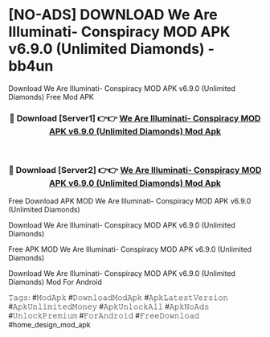 # [NO-ADS] DOWNLOAD We Are Illuminati- Conspiracy MOD APK v6.9.0 (Unlimited Diamonds) - bb4un
Download We Are Illuminati- Conspiracy MOD APK v6.9.0 (Unlimited Diamonds) Free Mod APK

<div align="center">
<h3>🔴 Download [Server1] 👉👉 <a href="https://apk-comot.site?title=We_Are_Illuminati-_Conspiracy_MOD_APK_v6.9.0_(Unlimited_Diamonds)">We Are Illuminati- Conspiracy MOD APK v6.9.0 (Unlimited Diamonds) Mod Apk</a></h3><br>

<h3>🔴 Download [Server2] 👉👉 <a href="https://apk-comot.site?title=We_Are_Illuminati-_Conspiracy_MOD_APK_v6.9.0_(Unlimited_Diamonds)">We Are Illuminati- Conspiracy MOD APK v6.9.0 (Unlimited Diamonds) Mod Apk</a></h3>
</div>


Free Download APK MOD We Are Illuminati- Conspiracy MOD APK v6.9.0 (Unlimited Diamonds)

Download We Are Illuminati- Conspiracy MOD APK v6.9.0 (Unlimited Diamonds) 

Free APK MOD We Are Illuminati- Conspiracy MOD APK v6.9.0 (Unlimited Diamonds) 

Download We Are Illuminati- Conspiracy MOD APK v6.9.0 (Unlimited Diamonds) Mod For Android

𝚃𝚊𝚐𝚜: #𝙼𝚘𝚍𝙰𝚙𝚔 #𝙳𝚘𝚠𝚗𝚕𝚘𝚊𝚍𝙼𝚘𝚍𝙰𝚙𝚔 #𝙰𝚙𝚔𝙻𝚊𝚝𝚎𝚜𝚝𝚅𝚎𝚛𝚜𝚒𝚘𝚗 #𝙰𝚙𝚔𝚄𝚗𝚕𝚒𝚖𝚒𝚝𝚎𝚍𝙼𝚘𝚗𝚎𝚢 #𝙰𝚙𝚔𝚄𝚗𝚕𝚘𝚌𝚔𝙰𝚕𝚕 #𝙰𝚙𝚔𝙽𝚘𝙰𝚍𝚜 #𝚄𝚗𝚕𝚘𝚌𝚔𝙿𝚛𝚎𝚖𝚒𝚞𝚖 #𝙵𝚘𝚛𝙰𝚗𝚍𝚛𝚘𝚒𝚍 #𝙵𝚛𝚎𝚎𝙳𝚘𝚠𝚗𝚕𝚘𝚊𝚍 #home_design_mod_apk